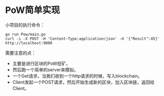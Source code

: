 # PoW简单实现
小项目的执行命令：

	go run Pow/main.go
	curl -i -X POST -H 'Content-Type:application/json' -d '{"Result":45}' http://localhost:9000

需要注意的点：

- 主要是进行区块的PoW挖矿。
- 然后跑一个简单的server来模拟。
- 一个Get请求，当我们收到一个http请求的时候，写入blockchain。
- Client发起一个POST请求，然后开始生成新的区块，加入区块链，返回给Client。